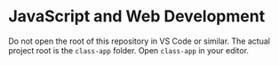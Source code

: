 # JavaScript and Web Development

Do not open the root of this repository in VS Code or similar. The actual project root is the `class-app` folder. Open `class-app` in your editor.